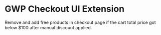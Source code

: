 # GWP Checkout UI Extension

Remove and add free products in checkout page if the cart total price got below $100 after manual discount applied.
